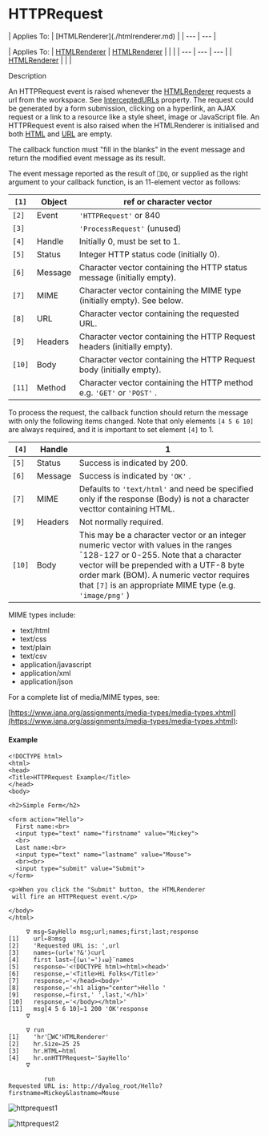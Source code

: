




<h1 class="heading"><span class="name">HTTPRequest</span></h1>
| Applies To: | [HTMLRenderer](./htmlrenderer.md) |
| --- | ---  |

| Applies To: | [HTMLRenderer](./htmlrenderer.md) | [HTMLRenderer](./htmlrenderer.md) |  |  |
| --- | --- | ---  |
| [HTMLRenderer](./htmlrenderer.md) |  |  |


Description


An HTTPRequest event is raised whenever the [HTMLRenderer](./htmlrenderer.md) requests a url from the workspace. See [InterceptedURLs](./interceptedurls.md) property. The request could be generated by a form submission, clicking on a hyperlink, an AJAX request or a link to a resource like a style sheet, image or JavaScript file. An HTTPRequest event is also raised when the HTMLRenderer is initialised and both [HTML](./html.md) and [URL](./url.md) are empty.



The callback function must  "fill in the blanks" in the event message and return the modified event message as its result.



The event message reported as the result of `⎕DQ`, or supplied as the right argument to your callback function, is an 11-element vector as follows:

| `[1]` | Object | ref or character vector |
| --- | --- | ---  |
| `[2]` | Event | `'HTTPRequest'` or 840 |
| `[3]` |  | `'ProcessRequest'` (unused) |
| `[4]` | Handle | Initially 0, must be set to 1. |
| `[5]` | Status | Integer HTTP status code (initially 0). |
| `[6]` | Message | Character vector containing the HTTP status message (initially empty). |
| `[7]` | MIME | Character vector containing the MIME type (initially empty). See below. |
| `[8]` | URL | Character vector containing the requested URL. |
| `[9]` | Headers | Character vector containing the HTTP Request headers (initially empty). |
| `[10]` | Body | Character vector containing the HTTP Request body (initially empty). |
| `[11]` | Method | Character vector containing the HTTP method e.g. `'GET'` or `'POST'` . |




To process the request, the callback function should return the message with only the following items changed. Note that only elements `[4 5 6 10]` are always required, and it is important to set element `[4]` to 1.

| `[4]` | Handle | 1 |
| --- | --- | ---  |
| `[5]` | Status | Success is indicated by 200. |
| `[6]` | Message | Success is indicated by `'OK'` . |
| `[7]` | MIME | Defaults to `'text/html'` and need be specified only if the  response (Body) is not a character vecttor containing HTML. |
| `[9]` | Headers | Not normally required. |
| `[10]` | Body | This may be a character vector  or an integer numeric vector with values in the ranges ¯128-127 or 0-255. Note that a character vector will be prepended with a UTF-8 byte order mark (BOM). A numeric vector requires that `[7]` is an appropriate MIME type (e.g. `'image/png'` ) |




MIME types include:

- text/html
- text/css
- text/plain
- text/csv
- application/javascript
- application/xml
- application/json

For a complete list of media/MIME types, see:


[https://www.iana.org/assignments/media-types/media-types.xhtml](https://www.iana.org/assignments/media-types/media-types.xhtml):


#### Example
```apl
<!DOCTYPE html>
<html>
<head>
<Title>HTTPRequest Example</Title>
</head>
<body>

<h2>Simple Form</h2>

<form action="Hello">
  First name:<br>
  <input type="text" name="firstname" value="Mickey">
  <br>
  Last name:<br>
  <input type="text" name="lastname" value="Mouse">
  <br><br>
  <input type="submit" value="Submit">
</form>

<p>When you click the "Submit" button, the HTMLRenderer
 will fire an HTTPRequest event.</p>

</body>
</html>

```
```apl
     ∇ msg←SayHello msg;url;names;first;last;response
[1]    url←8⊃msg
[2]    'Requested URL is: ',url
[3]    names←(url∊'?&')⊂url
[4]    first last←{(⍵⍳'=')↓⍵}¨names
[5]    response←'<!DOCTYPE html><html><head>'
[6]    response,←'<Title>Hi Folks</Title>'
[7]    response,←'</head><body>'
[8]    response,←'<h1 align="center">Hello '
[9]    response,←first,' ',last,'</h1>'
[10]   response,←'</body></html>'
[11]   msg[4 5 6 10]←1 200 'OK'response
     ∇

```
```apl
     ∇ run
[1]    'hr'⎕WC'HTMLRenderer'
[2]    hr.Size←25 25
[3]    hr.HTML←html
[4]    hr.onHTTPRequest←'SayHello'
     ∇

```
```apl
          run
Requested URL is: http://dyalog_root/Hello?firstname=Mickey&lastname=Mouse

```


![httprequest1](../img/httprequest1.png)


![httprequest2](../img/httprequest2.png)


